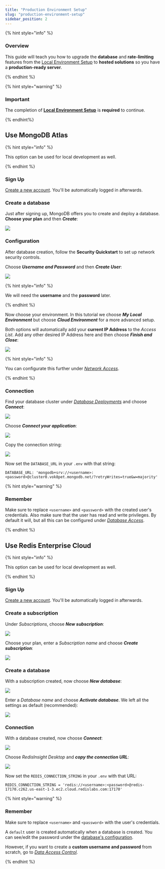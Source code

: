 ```yaml
---
title: "Production Environment Setup"
slug: "production-environment-setup"
sidebar_position: 2
---
```


{% hint style="info" %}

### Overview

This guide will teach you how to upgrade the **database** and **rate-limiting** features from the [Local Environment Setup](/web3-data-api/self-hosting-moralis-server/local-environment-setup) to **hosted solutions** so you have a **production-ready server**.

{% endhint %}

{% hint style="warning" %}

### Important

The completion of [**Local Environment Setup**](/web3-data-api/self-hosting-moralis-server/local-environment-setup) is **required** to continue.

{% endhint%}

## Use MongoDB Atlas

{% hint style="info" %}

This option can be used for local development as well.

{% endhint %}

### Sign Up

[Create a new account](https://account.mongodb.com/account/register). You'll be automatically logged in afterwards.

### Create a database

Just after signing up, MongoDB offers you to create and deploy a database. **Choose your plan** and then **_Create_**:

![](images/database-1.webp)

### Configuration

After database creation, follow the **Security Quickstart** to set up network security controls.

Choose **_Username and Password_** and then **_Create User_**:

![](images/database-2.webp)

{% hint style="info" %}

We will need the **username** and the **password** later.

{% endhint %}

Now choose your environment. In this tutorial we choose **_My Local Environment_** but choose **_Cloud Environment_** for a more advanced setup.

Both options will automatically add your **current IP Address** to the _Access List_. Add any other desired IP Address here and then choose **_Finish and Close_**:

![](images/database-3.webp)

{% hint style="info" %}

You can configurate this further under [_Network Access_](https://cloud.mongodb.com/v2/63ef51b2ca3fd8321c7a3817#/security/network/accessList).

{% endhint %}

### Connection

Find your database cluster under [_Database Deployments_](https://cloud.mongodb.com/v2/63ef51b2ca3fd8321c7a3817#/clusters) and choose **_Connect_**:

![](images/database-4.webp)

Choose **_Connect your application_**:

![](images/database-5.webp)

Copy the connection string:

![](images/database-6.webp)

Now set the `DATABASE_URL` in your `.env` with that string:

```shell
DATABASE_URL: 'mongodb+srv://<username>:<password>@cluster0.vok8pet.mongodb.net/?retryWrites=true&w=majority'
```

{% hint style="warning" %}

### Remember

Make sure to replace `<username>` and `<password>` with the created user's credentials. Also make sure that the user has read and write privileges. By default it will, but all this can be configured under [_Database Access_](https://cloud.mongodb.com/v2/63ef51b2ca3fd8321c7a3817#/security/database/users).

{% endhint %}

## Use Redis Enterprise Cloud

{% hint style="info" %}

This option can be used for local development as well.

{% endhint %}

### Sign Up

[Create a new account](https://redis.com/try-free/). You'll be automatically logged in afterwards.

### Create a subscription

Under _Subscriptions_, choose **_New subscription_**:

![](images/redis-1.webp)

Choose your plan, enter a _Subscription name_ and choose **_Create subscription_**:

![](images/redis-2.webp)

### Create a database

With a subscription created, now choose **_New database_**:

![](images/redis-3.webp)

Enter a _Database name_ and choose **_Activate database_**. We left all the settings as default (recommended):

![](images/redis-4.webp)

### Connection

With a database created, now choose **_Connect_**:

![](images/redis-5.webp)

Choose _RedisInsight Desktop_ and **_copy the connection URL_**:

![](images/redis-6.webp)

Now set the `REDIS_CONNECTION_STRING` in your `.env` with that URL:

```shell
REDIS_CONNECTION_STRING = 'redis://<username>:<password>@redis-17170.c262.us-east-1-3.ec2.cloud.redislabs.com:17170'
```

{% hint style="warning" %}

### Remember

Make sure to replace `<username>` and `<password>` with the user's credentials.

A `default` user is created automatically when a database is created. You can see/edit the password under the [database's configuration](https://app.redislabs.com/#/databases).

However, if you want to create a **custom username and password** from scratch, go to [_Data Access Control_](https://app.redislabs.com/#/data-access-control/users).

{% endhint %}

